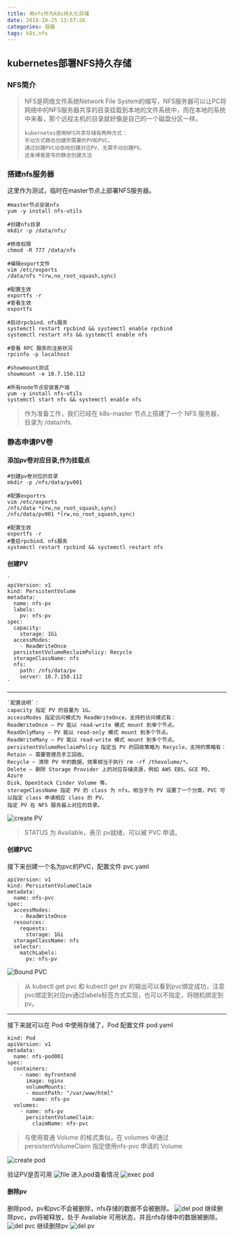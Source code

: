 ```yaml
---
title: 用nfs作为k8s持久化存储
date: 2019-10-25 13:57:26
categories: 容器
tags: k8s,nfs
---
```


## kubernetes部署NFS持久存储

### NFS简介
> NFS是网络文件系统Network File System的缩写，NFS服务器可以让PC将网络中的NFS服务器共享的目录挂载到本地的文件系统中，而在本地的系统中来看，那个远程主机的目录就好像是自己的一个磁盘分区一样。
> ```
> kubernetes使用NFS共享存储有两种方式：
> 手动方式静态创建所需要的PV和PVC。
> 通过创建PVC动态地创建对应PV，无需手动创建PV。
> 这条博客是写的静态创建方法
> ```

### 搭建nfs服务器
这里作为测试，临时在master节点上部署NFS服务器。
```
#master节点安装nfs
yum -y install nfs-utils

#创建nfs目录
mkdir -p /data/nfs/

#修改权限
chmod -R 777 /data/nfs

#编辑export文件
vim /etc/exports
/data/nfs *(rw,no_root_squash,sync)

#配置生效
exportfs -r
#查看生效
exportfs

#启动rpcbind、nfs服务
systemctl restart rpcbind && systemctl enable rpcbind
systemctl restart nfs && systemctl enable nfs

#查看 RPC 服务的注册状况
rpcinfo -p localhost

#showmount测试
showmount -e 10.7.150.112

#所有node节点安装客户端
yum -y install nfs-utils
systemctl start nfs && systemctl enable nfs
```
> 作为准备工作，我们已经在 k8s-master 节点上搭建了一个 NFS 服务器，目录为 /data/nfs.

### 静态申请PV卷

#### 添加pv卷对应目录,作为挂载点
```
#创建pv卷对应的目录
mkdir -p /nfs/data/pv001

#配置exportrs
vim /etc/exports
/nfs/data *(rw,no_root_squash,sync)
/nfs/data/pv001 *(rw,no_root_squash,sync)

#配置生效
exportfs -r
#重启rpcbind、nfs服务
systemctl restart rpcbind && systemctl restart nfs
```

#### 创建PV
```
`
apiVersion: v1
kind: PersistentVolume
metadata:
  name: nfs-pv
  labels:
    pv: nfs-pv
spec:
  capacity:
    storage: 1Gi
  accessModes:
    - ReadWriteOnce
  persistentVolumeReclaimPolicy: Recycle
  storageClassName: nfs
  nfs:
    path: /nfs/data/pv
    server: 10.7.150.112
`
```
--- 

```
`配置说明`：
capacity 指定 PV 的容量为 1G。
accessModes 指定访问模式为 ReadWriteOnce，支持的访问模式有：
ReadWriteOnce – PV 能以 read-write 模式 mount 到单个节点。
ReadOnlyMany – PV 能以 read-only 模式 mount 到多个节点。
ReadWriteMany – PV 能以 read-write 模式 mount 到多个节点。
persistentVolumeReclaimPolicy 指定当 PV 的回收策略为 Recycle，支持的策略有：
Retain – 需要管理员手工回收。
Recycle – 清除 PV 中的数据，效果相当于执行 rm -rf /thevolume/*。
Delete – 删除 Storage Provider 上的对应存储资源，例如 AWS EBS、GCE PD、Azure
Disk、OpenStack Cinder Volume 等。
storageClassName 指定 PV 的 class 为 nfs。相当于为 PV 设置了一个分类，PVC 可以指定 class 申请相应 class 的 PV。
指定 PV 在 NFS 服务器上对应的目录。
```
![create PV](https://tva1.sinaimg.cn/large/006y8mN6gy1g8ctzzzc76j30wm03kaaq.jpg)

> STATUS 为 Available，表示 pv就绪，可以被 PVC 申请。

#### 创建PVC
接下来创建一个名为pvc的PVC，配置文件 pvc.yaml
```
apiVersion: v1
kind: PersistentVolumeClaim
metadata:
  name: nfs-pvc
spec:
  accessModes:
    - ReadWriteOnce
  resources:
    requests:
      storage: 1Gi
  storageClassName: nfs
  selector:
    matchLabels:
      pv: nfs-pv

```

![Bound PVC](https://tva1.sinaimg.cn/large/006y8mN6gy1g8cu33t8lsj30xo06kmyk.jpg)

> 从 kubectl get pvc 和 kubectl get pv 的输出可以看到pvc绑定成功，注意pvc绑定到对应pv通过labels标签方式实现，也可以不指定，将随机绑定到pv。

---

接下来就可以在 Pod 中使用存储了，Pod 配置文件 pod.yaml
```
kind: Pod
apiVersion: v1
metadata:
  name: nfs-pod001
spec:
  containers:
    - name: myfrontend
      image: nginx
      volumeMounts:
      - mountPath: "/var/www/html"
        name: nfs-pv
  volumes:
    - name: nfs-pv
      persistentVolumeClaim:
        claimName: nfs-pvc
```
> 与使用普通 Volume 的格式类似，在 volumes 中通过 persistentVolumeClaim 指定使用nfs-pvc 申请的 Volume

![create pod](https://tva1.sinaimg.cn/large/006y8mN6gy1g8cu7x6628j30go03tt97.jpg)

验证PV是否可用
![file](https://tva1.sinaimg.cn/large/006y8mN6gy1g8cu8qrjnpj30pg02yjrt.jpg)
进入pod查看情况
![exec pod](https://tva1.sinaimg.cn/large/006y8mN6gy1g8cu9hb48qj30u0092abz.jpg)


#### 删除pv
删除pod，pv和pvc不会被删除，nfs存储的数据不会被删除。
![del pod ](https://tva1.sinaimg.cn/large/006y8mN6gy1g8cub06m8qj30hd03iq3d.jpg)
继续删除pvc，pv将被释放，处于 Available 可用状态，并且nfs存储中的数据被删除。
![del pvc ](https://tva1.sinaimg.cn/large/006y8mN6gy1g8cucndzf7j30us05175e.jpg)
继续删除pv
![del pv](https://tva1.sinaimg.cn/large/006y8mN6gy1g8cud8vkzpj30gf026dg2.jpg)





